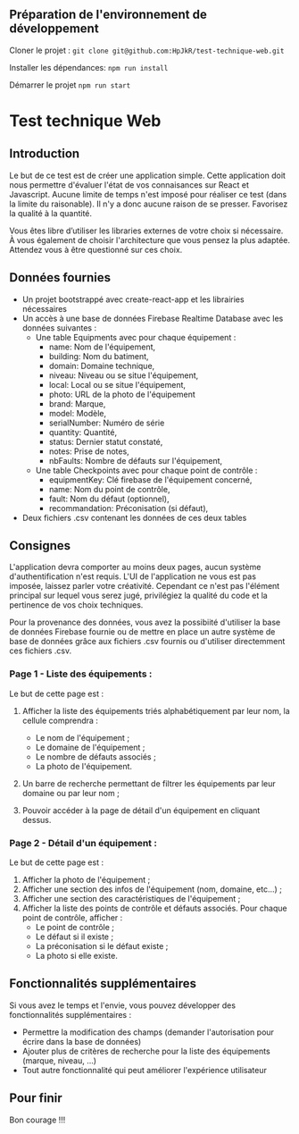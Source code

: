 ## Préparation de l'environnement de développement

Cloner le projet : `git clone git@github.com:HpJkR/test-technique-web.git`

Installer les dépendances: `npm run install`

Démarrer le projet `npm run start`

# __**Test technique Web**__

## Introduction

Le but de ce test est de créer une application simple. Cette application doit nous permettre d'évaluer l'état de vos connaisances sur React et Javascript. Aucune limite de temps n'est imposé pour réaliser ce test (dans la limite du raisonable). Il n'y a donc aucune raison de se presser. Favorisez la qualité à la quantité.

Vous êtes libre d’utiliser les libraries externes de votre choix si nécessaire. À vous également de choisir l'architecture que vous pensez la plus adaptée. Attendez vous à être questionné sur ces choix.

## Données fournies

- Un projet bootstrappé avec create-react-app et les librairies nécessaires
- Un accès à une base de données Firebase Realtime Database avec les données suivantes :
    - Une table Equipments avec pour chaque équipement :
        - name: Nom de l'équipement,
        - building: Nom du batiment,
        - domain: Domaine technique,
        - niveau: Niveau ou se situe l'équipement,
        - local: Local ou se situe l'équipement,
        - photo: URL de la photo de l'équipement
        - brand: Marque,
        - model: Modèle,
        - serialNumber: Numéro de série
        - quantity: Quantité,
        - status: Dernier statut constaté,
        - notes: Prise de notes,
        - nbFaults: Nombre de défauts sur l'équipement,
    - Une table Checkpoints avec pour chaque point de contrôle :
        - equipmentKey: Clé firebase de l'équipement concerné,
        - name: Nom du point de contrôle,
        - fault: Nom du défaut (optionnel),
        - recommandation: Préconisation (si défaut),
- Deux fichiers .csv contenant les données de ces deux tables

## Consignes

L'application devra comporter au moins deux pages, aucun système d'authentification n'est requis.
L'UI de l'application ne vous est pas imposée, laissez parler votre créativité. Cependant ce n'est pas l'élément principal sur lequel vous serez jugé, privilégiez la qualité du code et la pertinence de vos choix techniques. 

Pour la provenance des données, vous avez la possibiité d'utiliser la base de données Firebase fournie ou de mettre en place un autre système de base de données grâce aux fichiers .csv fournis ou d'utiliser directemment ces fichiers .csv.
### Page 1 - Liste des équipements :

Le but de cette page est :

1. Afficher la liste des équipements triés alphabétiquement par leur nom, la cellule comprendra :	
	- Le nom de l'équipement ;
	- Le domaine de l'équipement ;
	- Le nombre de défauts associés ;
	- La photo de l'équipement.
	
2. Un barre de recherche permettant de filtrer les équipements par leur domaine ou par leur nom ;
3. Pouvoir accéder à la page de détail d'un équipement en cliquant dessus.

### Page 2 - Détail d'un équipement : 

Le but de cette page est :

1. Afficher la photo de l'équipement ;
2. Afficher une section des infos de l'équipement (nom, domaine, etc...) ;
3. Afficher une section des caractéristiques de l'équipement ;
4. Afficher la liste des points de contrôle et défauts associés. Pour chaque point de contrôle, afficher :
	- Le point de contrôle ;
	- Le défaut si il existe ;
	- La préconisation si le défaut existe ;
	- La photo si elle existe.

## Fonctionnalités supplémentaires

Si vous avez le temps et l'envie, vous pouvez développer des fonctionnalités supplémentaires :
    
- Permettre la modification des champs (demander l'autorisation pour écrire dans la base de données)
- Ajouter plus de critères de recherche pour la liste des équipements (marque, niveau, ...)
- Tout autre fonctionnalité qui peut améliorer l'expérience utilisateur

## Pour finir

Bon courage !!!
